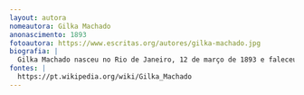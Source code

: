 ```yaml
---
layout: autora
nomeautora: Gilka Machado
anonascimento: 1893
fotoautora: https://www.escritas.org/autores/gilka-machado.jpg
biografia: |
  Gilka Machado nasceu no Rio de Janeiro, 12 de março de 1893 e faleceu em 11 de dezembro de 1980. Foi uma poeta brasileira e seu trabalho predominantemente simbolista. Gilka ficou conhecida como uma das primeiras mulheres a escrever poesia erótica no Brasil; também foi uma das fundadoras do Partido Republicano Feminino (em 1910), que defendia o direito das mulheres ao voto, atuando no mesmo também como tesoureira. Recebeu prêmios como "A maior poetisa do Brasil" (1933 - Revista O Malho - Rio de Janeiro) e o Prêmio Machado de Assis (1979 - Academia Brasileira de Letras).
fontes: |
  https://pt.wikipedia.org/wiki/Gilka_Machado
---
```

